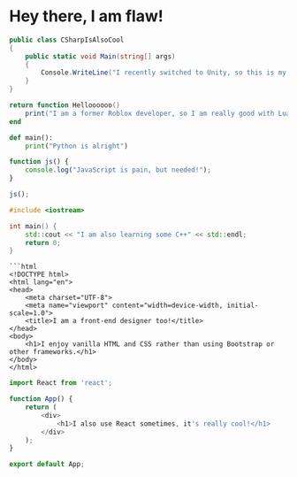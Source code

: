 # Hey there, I am flaw!

```csharp
public class CSharpIsAlsoCool
{
    public static void Main(string[] args)
    {
        Console.WriteLine("I recently switched to Unity, so this is my main language!");
    }
}
```

```lua
return function Helloooooo()
    print("I am a former Roblox developer, so I am really good with Lua/Luau!")
end
```

```python
def main():
    print("Python is alright")
```

```javascript
function js() {
    console.log("JavaScript is pain, but needed!");
}

js();
```
```cpp
#include <iostream>

int main() {
    std::cout << "I am also learning some C++" << std::endl;
    return 0;
}
```

```
```html
<!DOCTYPE html>
<html lang="en">
<head>
    <meta charset="UTF-8">
    <meta name="viewport" content="width=device-width, initial-scale=1.0">
    <title>I am a front-end designer too!</title>
</head>
<body>
    <h1>I enjoy vanilla HTML and CSS rather than using Bootstrap or other frameworks.</h1>
</body>
</html>

```
```javascript
import React from 'react';

function App() {
    return (
        <div>
            <h1>I also use React sometimes, it's really cool!</h1>
        </div>
    );
}

export default App;

```
